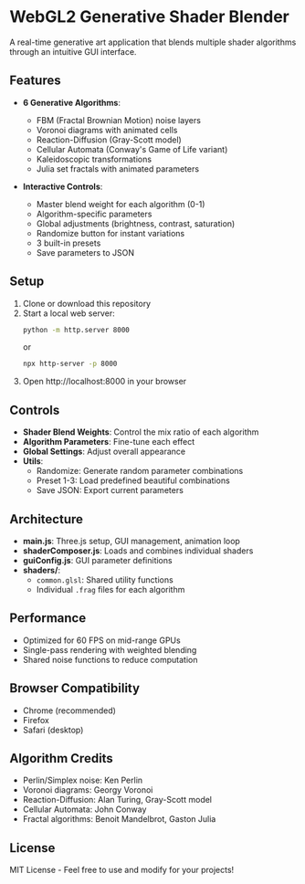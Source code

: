# WebGL2 Generative Shader Blender

A real-time generative art application that blends multiple shader algorithms through an intuitive GUI interface.

## Features

- **6 Generative Algorithms**:
  - FBM (Fractal Brownian Motion) noise layers
  - Voronoi diagrams with animated cells
  - Reaction-Diffusion (Gray-Scott model)
  - Cellular Automata (Conway's Game of Life variant)
  - Kaleidoscopic transformations
  - Julia set fractals with animated parameters

- **Interactive Controls**:
  - Master blend weight for each algorithm (0-1)
  - Algorithm-specific parameters
  - Global adjustments (brightness, contrast, saturation)
  - Randomize button for instant variations
  - 3 built-in presets
  - Save parameters to JSON

## Setup

1. Clone or download this repository
2. Start a local web server:
   ```bash
   python -m http.server 8000
   ```
   or
   ```bash
   npx http-server -p 8000
   ```
3. Open http://localhost:8000 in your browser

## Controls

- **Shader Blend Weights**: Control the mix ratio of each algorithm
- **Algorithm Parameters**: Fine-tune each effect
- **Global Settings**: Adjust overall appearance
- **Utils**:
  - Randomize: Generate random parameter combinations
  - Preset 1-3: Load predefined beautiful combinations
  - Save JSON: Export current parameters

## Architecture

- **main.js**: Three.js setup, GUI management, animation loop
- **shaderComposer.js**: Loads and combines individual shaders
- **guiConfig.js**: GUI parameter definitions
- **shaders/**:
  - `common.glsl`: Shared utility functions
  - Individual `.frag` files for each algorithm

## Performance

- Optimized for 60 FPS on mid-range GPUs
- Single-pass rendering with weighted blending
- Shared noise functions to reduce computation

## Browser Compatibility

- Chrome (recommended)
- Firefox
- Safari (desktop)

## Algorithm Credits

- Perlin/Simplex noise: Ken Perlin
- Voronoi diagrams: Georgy Voronoi
- Reaction-Diffusion: Alan Turing, Gray-Scott model
- Cellular Automata: John Conway
- Fractal algorithms: Benoit Mandelbrot, Gaston Julia

## License

MIT License - Feel free to use and modify for your projects!
